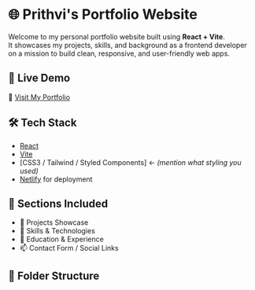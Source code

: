 # 🌐 Prithvi's Portfolio Website

Welcome to my personal portfolio website built using **React + Vite**.  
It showcases my projects, skills, and background as a frontend developer on a mission to build clean, responsive, and user-friendly web apps.

## 🚀 Live Demo

🔗 [Visit My Portfolio](https://prithviportfolio772.netlify.app)

## 🛠️ Tech Stack

- [React](https://reactjs.org/)
- [Vite](https://vitejs.dev/)
- [CSS3 / Tailwind / Styled Components] ← *(mention what styling you used)*
- [Netlify](https://www.netlify.com/) for deployment

## 📸 Sections Included

- 💼 Projects Showcase
- 🧠 Skills & Technologies
- 📜 Education & Experience
- 📫 Contact Form / Social Links

## 📁 Folder Structure

